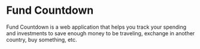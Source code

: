 Fund Countdown
==============

Fund Countdown is a web application that helps you track your spending and investments to save enough money to be traveling, exchange in another country, buy something, etc.
